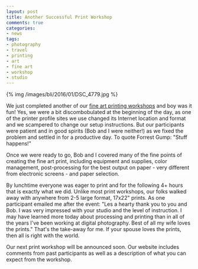 ```yaml
---
layout: post
title: Another Successful Print Workshop
comments: true
categories:
- news
tags:
- photography
- travel
- printing
- art
- fine art
- workshop
- studio
---
```


{% img /images/bli/2016/01/DSC_4779.jpg %}

We just completed another of our [fine art printing workshops](http://www.lesterpickerphoto.com/workshops/upcoming-workshops.html#printing) and boy was it fun! Yes, we were a bit discombobulated at the beginning of the day, as one of the printer profile sites we use changed its Internet location and format and we scampered to change our setup instructions. But our participants were patient and in good spirits (Bob and I were neither!) as we fixed the problem and settled in for a productive day. To quote Forrest Gump: "Stuff happens!"

<!--more-->

Once we were ready to go, Bob and I covered many of the fine points of creating the fine art print, including equipment and supplies, color management, post-processing for the best output on paper - very different from electronic screens - and paper selection. 

By lunchtime everyone was eager to print and for the following 4+ hours that is exactly what we did. Unlike most print workshops, our folks walked away with anywhere from 2-5 large format, 17x22" prints. As one participant emailed me after the event: "Les a hearty thank you to you and Bob. I was very impressed with your studio and the level of instruction.  I may have learned more today about processing and printing than in all of the years I've been working at digital photography. Best of all my wife loves the prints." That's the take-away for me. If your spouse loves the prints, then all is right with the world. 

Our next print workshop will be announced soon. Our website includes comments from past participants as well as a description of what you can expect from the workshop.

